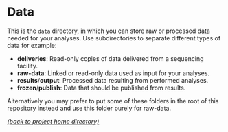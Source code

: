 # Data

This is the `data` directory, in which you can store raw or processed data 
needed for your analyses. Use subdirectories to separate different types of
data for example:

- **deliveries**: Read-only copies of data delivered from a sequencing facility.
- **raw-data**: Linked or read-only data used as input for your analyses.
- **results**/**output**: Processed data resulting from performed analyses.
- **frozen**/**publish**: Data that should be published from results.

Alternatively you may prefer to put some of these folders in the root of this
repository instead and use this folder purely for raw-data.

[*(back to project home directory)*][sf-home]

[sf-home]: https://github.com/NBISweden/NBIS-support-framework
